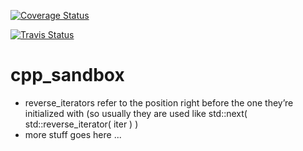 [![Coverage Status](https://coveralls.io/repos/github/rafald/cpp_sandbox/badge.svg?branch=master)](https://coveralls.io/github/rafald/cpp_sandbox?branch=master)

[![Travis Status](https://api.travis-ci.org/rafald/cpp_sandbox.svg?branch=master)](https://api.travis-ci.org/rafald/cpp_sandbox.svg?branch=master)




# cpp_sandbox

* reverse_iterators refer to the position right before the one they’re initialized with (so usually they are used like std::next( std::reverse_iterator( iter ) )
* more stuff goes here ...
